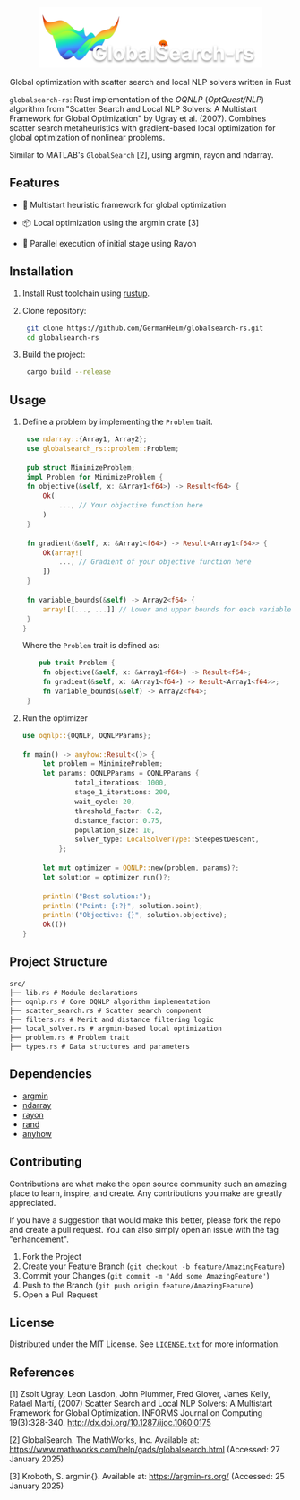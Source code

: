 <p align="center">
    <img
        width="400"
        src="./media/logo.png"
    />
    <p align="center">
        Global optimization with scatter search and local NLP solvers written in Rust
    </p>
</p>

`globalsearch-rs`: Rust implementation of the _OQNLP_ (_OptQuest/NLP_) algorithm from "Scatter Search and Local NLP Solvers: A Multistart Framework for Global Optimization" by Ugray et al. (2007). Combines scatter search metaheuristics with gradient-based local optimization for global optimization of nonlinear problems.

Similar to MATLAB's `GlobalSearch` [2], using argmin, rayon and ndarray.

## Features

- 🎯 Multistart heuristic framework for global optimization

- 📦 Local optimization using the argmin crate [3]

- 🚀 Parallel execution of initial stage using Rayon

## Installation

1. Install Rust toolchain using [rustup](https://rustup.rs/).
2. Clone repository:

   ```bash
    git clone https://github.com/GermanHeim/globalsearch-rs.git
    cd globalsearch-rs
   ```

3. Build the project:

   ```bash
    cargo build --release
   ```

## Usage

1. Define a problem by implementing the `Problem` trait.

   ```rust
    use ndarray::{Array1, Array2};
    use globalsearch_rs::problem::Problem;

    pub struct MinimizeProblem;
    impl Problem for MinimizeProblem {
    fn objective(&self, x: &Array1<f64>) -> Result<f64> {
        Ok(
            ..., // Your objective function here
        )
    }

    fn gradient(&self, x: &Array1<f64>) -> Result<Array1<f64>> {
        Ok(array![
            ..., // Gradient of your objective function here
        ])
    }

    fn variable_bounds(&self) -> Array2<f64> {
        array![[..., ...]] // Lower and upper bounds for each variable
    }
   }
   ```

   Where the `Problem` trait is defined as:

   ```rust
       pub trait Problem {
        fn objective(&self, x: &Array1<f64>) -> Result<f64>;
        fn gradient(&self, x: &Array1<f64>) -> Result<Array1<f64>>;
        fn variable_bounds(&self) -> Array2<f64>;
    }
   ```

2. Run the optimizer

   ```rust
   use oqnlp::{OQNLP, OQNLPParams};

   fn main() -> anyhow::Result<()> {
        let problem = MinimizeProblem;
        let params: OQNLPParams = OQNLPParams {
                total_iterations: 1000,
                stage_1_iterations: 200,
                wait_cycle: 20,
                threshold_factor: 0.2,
                distance_factor: 0.75,
                population_size: 10,
                solver_type: LocalSolverType::SteepestDescent,
            };

        let mut optimizer = OQNLP::new(problem, params)?;
        let solution = optimizer.run()?;

        println!("Best solution:");
        println!("Point: {:?}", solution.point);
        println!("Objective: {}", solution.objective);
        Ok(())
   }
   ```

## Project Structure

```plaintext
src/
├── lib.rs # Module declarations
├── oqnlp.rs # Core OQNLP algorithm implementation
├── scatter_search.rs # Scatter search component
├── filters.rs # Merit and distance filtering logic
├── local_solver.rs # argmin-based local optimization
├── problem.rs # Problem trait
├── types.rs # Data structures and parameters
```

## Dependencies

- [argmin](https://github.com/argmin-rs/argmin)
- [ndarray](https://github.com/rust-ndarray/ndarray)
- [rayon](https://github.com/rayon-rs/rayon)
- [rand](https://github.com/rust-random/rand)
- [anyhow](https://github.com/dtolnay/anyhow)

## Contributing

Contributions are what make the open source community such an amazing place to learn, inspire, and create. Any contributions you make are greatly appreciated.

If you have a suggestion that would make this better, please fork the repo and create a pull request. You can also simply open an issue with the tag "enhancement".

1. Fork the Project
2. Create your Feature Branch (`git checkout -b feature/AmazingFeature`)
3. Commit your Changes (`git commit -m 'Add some AmazingFeature'`)
4. Push to the Branch (`git push origin feature/AmazingFeature`)
5. Open a Pull Request

## License

Distributed under the MIT License. See [`LICENSE.txt`](/LICENSE.txt) for more information.

## References

[1] Zsolt Ugray, Leon Lasdon, John Plummer, Fred Glover, James Kelly, Rafael Martí, (2007) Scatter Search and Local NLP Solvers: A Multistart Framework for Global Optimization. INFORMS Journal on Computing 19(3):328-340. http://dx.doi.org/10.1287/ijoc.1060.0175

[2] GlobalSearch. The MathWorks, Inc. Available at: https://www.mathworks.com/help/gads/globalsearch.html (Accessed: 27 January 2025)

[3] Kroboth, S. argmin{}. Available at: https://argmin-rs.org/ (Accessed: 25 January 2025)
